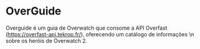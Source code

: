 # OverGuide

Overguide é um guia de Overwatch que consome a API Overfast (https://overfast-api.tekrop.fr/), oferecendo um catálogo de informações \n
sobre os heróis de Overwatch 2.